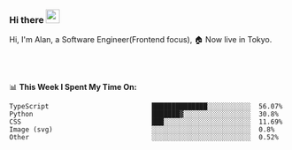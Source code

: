 ### Hi there <img src="https://media.giphy.com/media/hvRJCLFzcasrR4ia7z/giphy.gif" width="25px">

<!-- ![visitors](https://visitor-badge.glitch.me/badge?page_id=dislfyer.dislfyer) -->

Hi, I'm Alan, a Software Engineer(Frontend focus), 🏠 Now live in Tokyo.

<br/>
<br/>

📊 **This Week I Spent My Time On:**


<!--START_SECTION:waka-->

```text
TypeScript                          ██████████████░░░░░░░░░░░  56.07%
Python                              ███████▓░░░░░░░░░░░░░░░░░  30.8%
CSS                                 ███░░░░░░░░░░░░░░░░░░░░░░  11.69%
Image (svg)                         ░░░░░░░░░░░░░░░░░░░░░░░░░  0.8%
Other                               ░░░░░░░░░░░░░░░░░░░░░░░░░  0.52%
```

<!--END_SECTION:waka-->

<!--
**About Me:**
 -->
